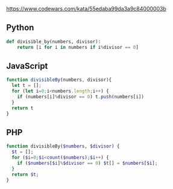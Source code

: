https://www.codewars.com/kata/55edaba99da3a9c84000003b

## Python
```python
def divisible_by(numbers, divisor):
    return [i for i in numbers if i%divisor == 0]
```

## JavaScript
```js
function divisibleBy(numbers, divisor){
  let t = [];
  for (let i=0;i<numbers.length;i++) {
    if (numbers[i]%divisor == 0) t.push(numbers[i])
  }
  return t
}
```

## PHP
```php
function divisibleBy($numbers, $divisor) {
  $t = [];
  for ($i=0;$i<count($numbers);$i++) {
    if ($numbers[$i]%$divisor == 0) $t[] = $numbers[$i];
  }
  return $t;
}
```
